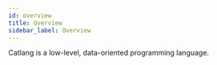 ```yaml
---
id: overview
title: Overview
sidebar_label: Overview
---
```


Catlang is a low-level, data-oriented programming language.
